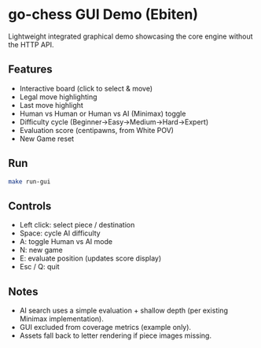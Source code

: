 # go-chess GUI Demo (Ebiten)

Lightweight integrated graphical demo showcasing the core engine without the HTTP API.

## Features

- Interactive board (click to select & move)
- Legal move highlighting
- Last move highlight
- Human vs Human or Human vs AI (Minimax) toggle
- Difficulty cycle (Beginner->Easy->Medium->Hard->Expert)
- Evaluation score (centipawns, from White POV)
- New Game reset

## Run

```bash
make run-gui
```

## Controls

- Left click: select piece / destination
- Space: cycle AI difficulty
- A: toggle Human vs AI mode
- N: new game
- E: evaluate position (updates score display)
- Esc / Q: quit

## Notes

- AI search uses a simple evaluation + shallow depth (per existing Minimax implementation).
- GUI excluded from coverage metrics (example only).
- Assets fall back to letter rendering if piece images missing.
